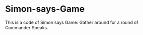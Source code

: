 # Simon-says-Game
This is a code of Simon says Game: Gather around for a round of Commander Speaks.
